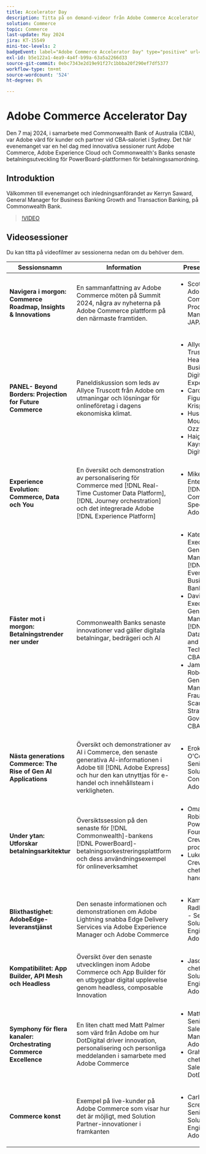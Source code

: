 ```yaml
---
title: Accelerator Day
description: Titta på on demand-videor från Adobe Commerce Accelerator Day med Commonwealth Bank of Australia.
solution: Commerce
topic: Commerce
last-update: May 2024
jira: KT-15549
mini-toc-levels: 2
badgeEvent: label="Adobe Commerce Accelerator Day" type="positive" url="https://experienceleague.adobe.com/en/docs/events/apac-commerce-recordings/2024/overview"
exl-id: b5e122a1-4ea9-4a4f-b99a-63a5a2266d33
source-git-commit: 0ebc7343e2d19e91f27c1bbba20f290ef7df5377
workflow-type: tm+mt
source-wordcount: '524'
ht-degree: 0%

---
```


# Adobe Commerce Accelerator Day

Den 7 maj 2024, i samarbete med Commonwealth Bank of Australia (CBA), var Adobe värd för kunder och partner vid CBA-saloriet i Sydney. Det här evenemanget var en hel dag med innovativa sessioner runt Adobe Commerce, Adobe Experience Cloud och Commonwealth&#39;s Banks senaste betalningsutveckling för PowerBoard-plattformen för betalningssamordning.

## Introduktion

Välkommen till evenemanget och inledningsanförandet av Kerryn Saward, General Manager for Business Banking Growth and Transaction Banking, på Commonwealth Bank.

>[!VIDEO](https://video.tv.adobe.com/v/3429276/?learn=on)

## Videosessioner

Du kan titta på videofilmer av sessionerna nedan om du behöver dem.

| Sessionsnamn | Information | Presentatörer | Sessionsvideo |
| ---- | ---- | ---- | ---- |
| **Navigera i morgon: Commerce Roadmap, Insights &amp; Innovations** | En sammanfattning av Adobe Commerce möten på Summit 2024, några av nyheterna på Adobe Commerce plattform på den närmaste framtiden. | <ul><li>Scott Rigby - Adobe Commerce Product Manager JAPAC</ul></li> | [Titta på videon](./navigating-tomorrow.md) |
| **PANEL- Beyond Borders: Projection for Future Commerce** | Paneldiskussion som leds av Allyce Truscott från Adobe om utmaningar och lösningar för onlineföretag i dagens ekonomiska klimat. | <ul><li>Allyce Truscott - Head of New Business - Digital Experience</li><li> Carolina de Figuerido - Krispy Kreme</li><li>Hussein Moustafa - Ozzy Tires</li><li>Haig Kayserian - DigitDirect</li></ul> | [Titta på videon](./panel-beyond-borders.md) |
| **Experience Evolution: Commerce, Data och You** | En översikt och demonstration av personalisering för Commerce med [!DNL Real-Time Customer Data Platform], [!DNL Journey orchestration] och det integrerade Adobe [!DNL Experience Platform] | <ul><li>Mike Lynch - Enterprise [!DNL Commerce] Specialist, Adobe</li></ul> | [Titta på videon](./experience-evolution.md) |
| **Fäster mot i morgon: Betalningstrender ner under** | Commonwealth Banks senaste innovationer vad gäller digitala betalningar, bedrägeri och AI | <ul><li>Kate Crous - Executive General Manager [!DNL Everyday Business Banking], CBA</li><li>David Watts - Executive General Manager [!DNL Quants Data Analytics and Technology] - CBA</li><li>James Roberts - General Manager Fraud and Scams Strategy and Governance, CBA</li></ul> | [Titta på videon](./panel-tapping-into-tomorrow.md) |
| **Nästa generations Commerce: The Rise of Gen AI Applications** | Översikt och demonstrationer av AI i Commerce, den senaste generativa AI-informationen i Adobe till [!DNL Adobe Express] och hur den kan utnyttjas för e-handel och innehållsteam i verkligheten. | <ul><li>Eroka O&#39;Connor - Senior Solution Consultant, Adobe</li></ul> | [Titta på videon](./next-gen-commerce.md) |
| **Under ytan: Utforskar betalningsarkitektur** | Översiktssession på den senaste för [!DNL Commonwealth]-bankens [!DNL PowerBoard]-betalningsorkestreringsplattform och dess användningsexempel för onlineverksamhet | <ul><li>Omaya Robinson - PowerBoard Founding Crew Lead, produktchef</li><li>Luke Jericho - Crew Lead, chef för e-handeln</li></ul> | [Titta på videon](./beneath-the-surface.md) |
| **Blixthastighet: AdobeEdge-leveranstjänst** | Den senaste informationen och demonstrationen om Adobe Lightning snabba Edge Delivery Services via Adobe Experience Manager och Adobe Commerce | <ul><li>Kam Radhakrishnan - Senior Solution Engineer, Adobe</li></ul> | [Titta på videon](./lightning-speed.md) |
| **Kompatibilitet: App Builder, API Mesh och Headless** | Översikt över den senaste utvecklingen inom Adobe Commerce och App Builder för en utbyggbar digital upplevelse genom headless, composable Innovation | <ul><li>Jason Ford - chef för ANZ Solution Engineering, Adobe</li></ul> | [Titta på videon](./composability.md) |
| **Symphony för flera kanaler: Orchestrating Commerce Excellence** | En liten chatt med Matt Palmer som värd från Adobe om hur DotDigital driver innovation, personalisering och personliga meddelanden i samarbete med Adobe Commerce | <ul><li> Matt Palmer - Senior Partner Sales Manager, Adobe</li><li>Graham Bell - chef för ANZ Sales, DotDigital</li></ul> | [Titta på videon](./cross-channel-symphony.md) |
| **Commerce konst** | Exempel på live-kunder på Adobe Commerce som visar hur det är möjligt, med Solution Partner-innovationer i framkanten | <ul><li>Carl Screwvala - Senior Solutions Engineer, Adobe</li></ul> | [Titta på videon](./the-art-of-commerce.md) |
